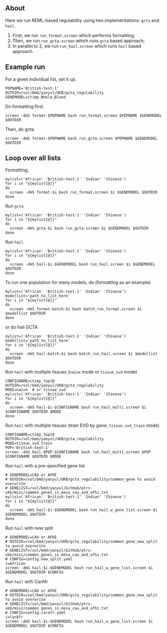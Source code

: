 ## About

Here we run REML-based regulability using two implementations: `gcta` and `hail`.

1. First, we run `run_format.screen` which performs formatting; 
2. Then, we run `run_gcta.screen` which runs `gcta` based approach;
3. In parallel to 2, we run `run_hail.screen` which runs `hail` based approach.

## Example run

For a given individual list, set it up.

```
POPNAME='British-test-1'  
OUTDIR=/vol/bmd/yanyul/UKB/gcta_regulability
GENEMODEL=ctimp_Whole_Blood
```

Do formatting first.

```
screen -dmS format-$POPNAME bash run_format.screen $POPNAME $GENEMODEL $OUTDIR
```

Then, do gcta

```
screen -dmS format-$POPNAME bash run_gcta.screen $POPNAME $GENEMODEL $OUTDIR
```

## Loop over all lists

Formatting.

```
mylist=('African' 'British-test-1' 'Indian' 'Chinese')
for i in "${mylist[@]}"
do 
  screen -dmS format-$i bash run_format.screen $i $GENEMODEL $OUTDIR
done
```

Run `gcta`

```
mylist=('African' 'British-test-1' 'Indian' 'Chinese')
for i in "${mylist[@]}"
do 
  screen -dmS gcta-$i bash run_gcta.screen $i $GENEMODEL $OUTDIR
done
```

Run `hail`

```
mylist=('African' 'British-test-1' 'Indian' 'Chinese')
for i in "${mylist[@]}"
do 
  screen -dmS hail-$i-$GENEMODEL bash run_hail.screen $i $GENEMODEL $OUTDIR
done
```

To run one population for many models, do (formatting as an example)

```
mylist=('African' 'British-test-1' 'Indian' 'Chinese')
modellist='path_to_list_here'
for i in "${mylist[@]}"
do 
  screen -dmS format-batch-$i bash batch_run_format.screen $i $modellist $OUTDIR
done
```

or do hail GCTA

```
mylist=('African' 'British-test-1' 'Indian' 'Chinese')
modellist='path_to_list_here'
for i in "${mylist[@]}"
do
  screen -dmS hail-batch-$i bash batch_run_hail.screen $i $modellist $OUTDIR
done
```

Run `hail` with multiple tissues (`naive` mode or `tissue_svd` mode)

```
CONFIGNAME=ctimp_top10
OUTDIR=/vol/bmd/yanyul/UKB/gcta_regulability
MODE=naive  # or tissue_svd
mylist=('African' 'British-test-1' 'Indian' 'Chinese')
for i in "${mylist[@]}"
do 
  screen -dmS hail-$i-$CONFIGNAME bash run_hail_multi.screen $i $CONFIGNAME $OUTDIR $MODE
done
```

Run `hail` with multiple tissues (train EVD by gene, `tissue_svd_train` mode)

```
CONFIGNAME=ctimp_top10
OUTDIR=/vol/bmd/yanyul/UKB/gcta_regulability
MODE=tissue_svd_train
POP='British-test-1'
screen -dmS hail-$POP-$CONFIGNAME bash run_hail_multi.screen $POP $CONFIGNAME $OUTDIR $MODE
```


Run `hail` with a pre-specified gene list

```
# GENEMODEL=CAU or AFHI
# OUTDIR=/vol/bmd/yanyul/UKB/gcta_regulability/common_gene to avoid overwrite
# GENELIST=/vol/bmd/yanyul/GitHub/ptrs-ukb/misc/common_genes_in_mesa_cau_and_afhi.txt
mylist=('African' 'British-test-1' 'Indian' 'Chinese')
for i in "${mylist[@]}"
do 
  screen -dmS hail-$i-$GENEMODEL bash run_hail_w_gene_list.screen $i $GENEMODEL $OUTDIR
done
```

Run `hail` with new split
```
# GENEMODEL=CAU or AFHI
# OUTDIR=/vol/bmd/yanyul/UKB/gcta_regulability/common_gene_new_split to avoid overwrite
# GENELIST=/vol/bmd/yanyul/GitHub/ptrs-ukb/misc/common_genes_in_mesa_cau_and_afhi.txt
# CONFIG=config.new_split.yaml
i=African
screen -dmS hail-$i-$GENEMODEL bash run_hail_w_gene_list.screen $i $GENEMODEL $OUTDIR $CONFIG
```

Run `hail` with CarAfr
```
# GENEMODEL=CAU or AFHI
# OUTDIR=/vol/bmd/yanyul/UKB/gcta_regulability/common_gene_new_split to avoid overwrite
# GENELIST=/vol/bmd/yanyul/GitHub/ptrs-ukb/misc/common_genes_in_mesa_cau_and_afhi.txt
# CONFIG=config.carafr.yaml
i=CarAfr
screen -dmS hail-$i-$GENEMODEL bash run_hail_w_gene_list.screen $i $GENEMODEL $OUTDIR $CONFIG
```
